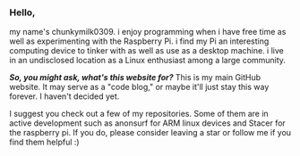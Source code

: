 ### Hello,
my name's chunkymilk0309. i enjoy programming when i have free time as well as experimenting with the Raspberry Pi. i find my Pi an interesting computing device to tinker with as well as use as a desktop machine. 
i live in an undisclosed location as a Linux enthusiast among a large community.

***So, you might ask, what's this website for?***
This is my main GitHub website. It may serve as a "code blog," or maybe it'll just stay this way forever. I haven't decided yet.

I suggest you check out a few of my repositories. Some of them are in active development such as anonsurf for ARM linux devices and Stacer for the raspberry pi. If you do, please consider leaving a star or follow me if you find them helpful :)
